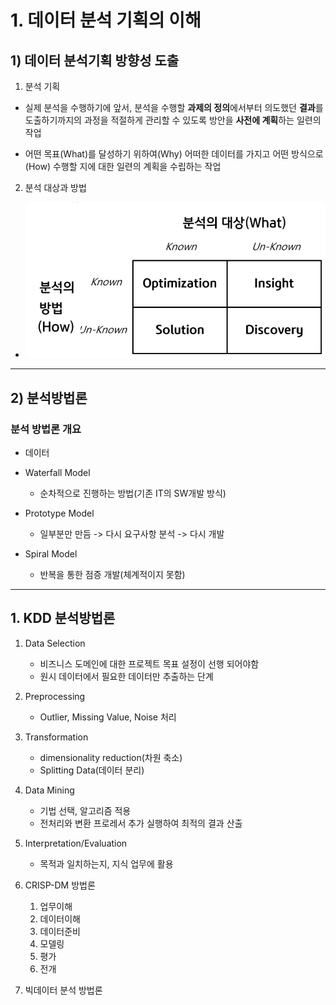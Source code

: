 # 1. 데이터 분석 기획의 이해

## 1) 데이터 분석기획 방향성 도출

1. 분석 기획
  - 실제 분석을 수행하기에 앞서, 분석을 수행할 **과제의 정의**에서부터 의도했던 **결과**를 도출하기까지의 과정을 적절하게 관리할 수 있도록 방안을 **사전에 계획**하는 일련의 작업

  - 어떤 목표(What)를 달성하기 위하여(Why) 어떠한 데이터를 가지고 어떤 방식으로(How) 수행할 지에 대한 일련의 계획을 수립하는 작업

2. 분석 대상과 방법

- ![분석대상 및 분석방법](../img/ADsP2_1.png)



---
## 2) 분석방법론

### 분석 방법론 개요

- 데이터

- Waterfall Model
  - 순차적으로 진행하는 방법(기존 IT의 SW개발 방식)
- Prototype Model
  - 일부분만 만듬 -> 다시 요구사항 분석 -> 다시 개발
- Spiral Model
  - 반복을 통한 점증 개발(체계적이지 못함)

---

## 1. KDD 분석방법론  
1. Data Selection
    - 비즈니스 도메인에 대한 프로젝트 목표 설정이 선행 되어야함
    - 원시 데이터에서 필요한 데이터만 추출하는 단계  

2. Preprocessing
    - Outlier, Missing Value, Noise 처리  

3. Transformation
    - dimensionality reduction(차원 축소)
    - Splitting Data(데이터 분리)

4. Data Mining
    - 기법 선택, 알고리즘 적용
    - 전처리와 변환 프로레서 추가 실행하여 최적의 결과 산출

5. Interpretation/Evaluation
    - 목적과 일치하는지, 지식 업무에 활용
  
6. CRISP-DM 방법론
    1. 업무이해
    2. 데이터이해
    3. 데이터준비
    4. 모델링
    5. 평가
    6. 전개

7. 빅데이터 분석 방법론
